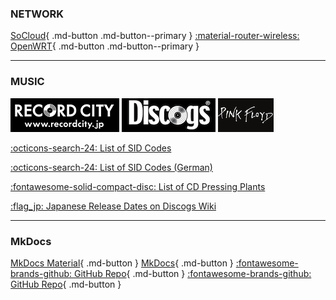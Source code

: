 
### __NETWORK__

[SoCloud](https://socloud.me/user){ .md-button .md-button--primary }  [:material-router-wireless: OpenWRT](http://192.168.1.1/cgi-bin/luci/admin/koolsoft#/soft-center.asp){ .md-button .md-button--primary }

---
### __MUSIC__

[![Record City](./img/recordcity.png)](https://recordcity.jp)    [![Discogs](./img/discogs.png)](https://discogs.com)  [![Pink Floyd](./img/pinkfloyd.png)](http://pinkfloydarchives.com/Discog/Japan/DSCD1/JADS1.htm)

[:octicons-search-24: List of SID Codes](http://wiki.redump.org/index.php?title=List_of_SID_codes)

[:octicons-search-24: List of SID Codes (German)](http://wiki.musik-sammler.de/index.php?title=Herstellungsland_(CDs_/_DVDs))

[:fontawesome-solid-compact-disc: List of CD Pressing Plants](https://www.studio-nibble.com/cd/index.php?title=List_of_CD_pressing_plants)

[:flag_jp: Japanese Release Dates on Discogs Wiki](https://reference.discogs.com/wiki/japanese-release-dates)

---
### __MkDocs__

[MkDocs Material](https://squidfunk.github.io/mkdocs-material/creating-your-site/){ .md-button } [MkDocs](https://www.mkdocs.org/getting-started/){ .md-button }  [:fontawesome-brands-github: GitHub Repo](https://github.com/brovlofski/errrrrik){ .md-button } [:fontawesome-brands-github: GitHub Repo](https://github.com/mkdocs/mkdocs/wiki/MkDocs-Plugins){ .md-button }
